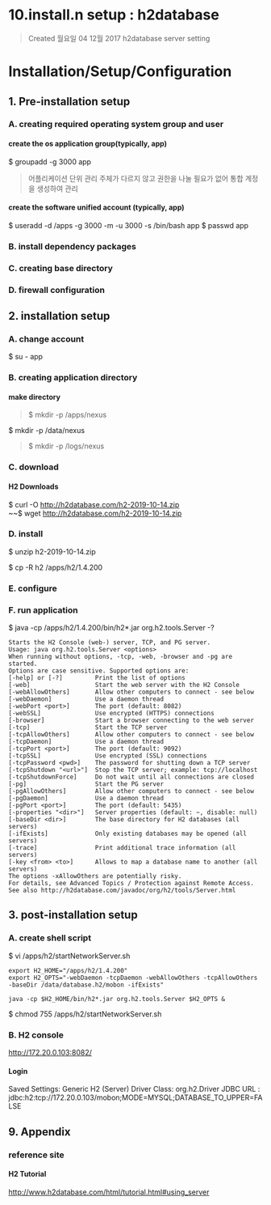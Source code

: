 # 10.install.n setup : h2database

>Created 월요일 04 12월 2017
h2database server setting

# Installation/Setup/Configuration

## 1. Pre-installation setup

### A. creating required operating system group and user

#### create the os application group(typically, app)  
$ groupadd -g 3000 app

> 어플리케이션 단위 관리 주체가 다르지 않고 권한을 나눌 필요가 없어 통합 계정을 생성하여 관리

#### create the software unified account (typically, app)
$ useradd -d /apps -g 3000 -m -u 3000 -s /bin/bash app
$ passwd app

### B. install dependency packages

### C. creating base directory

### D. firewall configuration

## 2. installation setup

### A. change account

$ su - app

### B. creating application directory

#### make directory
>$ mkdir -p /apps/nexus

$ mkdir -p /data/nexus

>$ mkdir -p /logs/nexus

### C. download

#### H2 Downloads
$ curl -O http://h2database.com/h2-2019-10-14.zip  
~~$ wget http://h2database.com/h2-2019-10-14.zip

### D. install

$ unzip h2-2019-10-14.zip

$ cp -R h2 /apps/h2/1.4.200


### E. configure

### F. run application

$ java -cp /apps/h2/1.4.200/bin/h2*.jar org.h2.tools.Server -?
```
Starts the H2 Console (web-) server, TCP, and PG server.
Usage: java org.h2.tools.Server <options>
When running without options, -tcp, -web, -browser and -pg are started.
Options are case sensitive. Supported options are:
[-help] or [-?]         Print the list of options
[-web]                  Start the web server with the H2 Console
[-webAllowOthers]       Allow other computers to connect - see below
[-webDaemon]            Use a daemon thread
[-webPort <port>]       The port (default: 8082)
[-webSSL]               Use encrypted (HTTPS) connections
[-browser]              Start a browser connecting to the web server
[-tcp]                  Start the TCP server
[-tcpAllowOthers]       Allow other computers to connect - see below
[-tcpDaemon]            Use a daemon thread
[-tcpPort <port>]       The port (default: 9092)
[-tcpSSL]               Use encrypted (SSL) connections
[-tcpPassword <pwd>]    The password for shutting down a TCP server
[-tcpShutdown "<url>"]  Stop the TCP server; example: tcp://localhost
[-tcpShutdownForce]     Do not wait until all connections are closed
[-pg]                   Start the PG server
[-pgAllowOthers]        Allow other computers to connect - see below
[-pgDaemon]             Use a daemon thread
[-pgPort <port>]        The port (default: 5435)
[-properties "<dir>"]   Server properties (default: ~, disable: null)
[-baseDir <dir>]        The base directory for H2 databases (all servers)
[-ifExists]             Only existing databases may be opened (all servers)
[-trace]                Print additional trace information (all servers)
[-key <from> <to>]      Allows to map a database name to another (all servers)
The options -xAllowOthers are potentially risky.
For details, see Advanced Topics / Protection against Remote Access.
See also http://h2database.com/javadoc/org/h2/tools/Server.html
```

## 3. post-installation setup

### A. create shell script

$ vi /apps/h2/startNetworkServer.sh
```
export H2_HOME="/apps/h2/1.4.200"
export H2_OPTS="-webDaemon -tcpDaemon -webAllowOthers -tcpAllowOthers -baseDir /data/database.h2/mobon -ifExists"

java -cp $H2_HOME/bin/h2*.jar org.h2.tools.Server $H2_OPTS &
```
$ chmod 755 /apps/h2/startNetworkServer.sh

### B. H2 console
http://172.20.0.103:8082/

#### Login
Saved Settings: Generic H2 (Server)
Driver Class: org.h2.Driver
JDBC URL : jdbc:h2:tcp://172.20.0.103/mobon;MODE=MYSQL;DATABASE_TO_UPPER=FALSE

## 9. Appendix

### reference site

#### H2 Tutorial
http://www.h2database.com/html/tutorial.html#using_server
